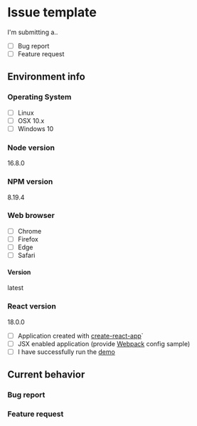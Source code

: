 # Issue template

<!--
  Mark the options below with [X] character
-->

I'm submitting a..

- [ ] Bug report
- [ ] Feature request

## Environment info

### Operating System

- [ ] Linux
- [ ] OSX 10.x
- [ ] Windows 10

<!--
  Window minimum supported version (10 latest)
-->

### Node version

16.8.0

<!--
  Node.js minimum supported version (16.x LTS)
    run `node -v`
-->

### NPM version

8.19.4

<!--
  NPM minimum supported version (8.x)
    run `npm -v`
-->

### Web browser

- [ ] Chrome
- [ ] Firefox
- [ ] Edge
- [ ] Safari

#### Version

latest

### React version

18.0.0

- [ ] Application created with [create-react-app](https://create-react-app.dev/docs/getting-started)`
- [ ] JSX enabled application (provide [Webpack](https://webpack.js.org) config sample)
- [ ] I have successfully run the [demo](https://github.com/nuxy/react-slot-machine-gen/tree/master/demo)

## Current behavior

<!--
  Omit ### title header, if not applicable.
-->

### Bug report

<!--
Please provide steps to reproduce w/ implementation example.
-->

### Feature request

<!--
Clearly state the use-case for the requested addition/change.
-->
